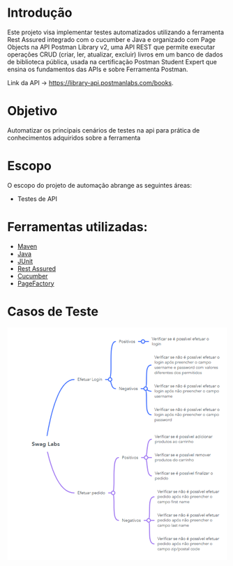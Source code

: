 # Introdução

Este projeto visa implementar testes automatizados utilizando a ferramenta Rest Assured integrado com o cucumber e Java 
e organizado com Page Objects na API Postman Library v2, uma API REST que permite executar operações CRUD (criar, ler, atualizar, excluir) livros em um banco de dados de biblioteca pública,
usada na certificação Postman Student Expert que ensina os fundamentos das APIs e sobre Ferramenta Postman.

Link da API -> https://library-api.postmanlabs.com/books.

# Objetivo

Automatizar os principais cenários de testes na api para prática de conhecimentos adquiridos sobre a ferramenta

# Escopo

O escopo do projeto de automação abrange as seguintes áreas:

- Testes de API

# Ferramentas utilizadas:
- [Maven](https://maven.apache.org/ "Maven")
- [Java](https://www.java.com/pt_BR/ "Java")
- [JUnit](https://junit.org/junit4/ "JUnit")
- [Rest Assured](https://rest-assured.io/ "Rest Assured")
- [Cucumber](https://cucumber.io/ "Cucumber")
- [PageFactory](https://github.com/SeleniumHQ/selenium/wiki/PageFactory "PageFactory")

# Casos de Teste

<p align="center">
  <img src="https://github.com/tatarv/swag-labs-selenium-cucumber/blob/main/Casos%20de%20Teste%20-%20MindMap.png">
</p>